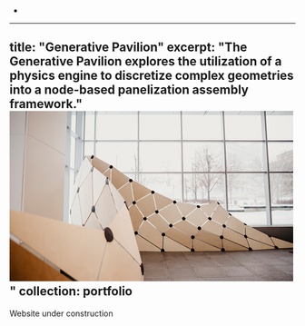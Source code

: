*
---
title: "Generative Pavilion"
excerpt: "The Generative Pavilion explores the utilization of a physics engine to discretize complex geometries into a node-based panelization assembly framework." <br/><img src='/images/GDP.png'>"
collection: portfolio
---
Website under construction
